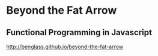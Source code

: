 # Beyond the Fat Arrow

## Functional Programming in Javascript

http://benglass.github.io/beyond-the-fat-arrow
